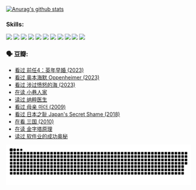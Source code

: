 
[![Anurag's github stats](https://github-readme-stats.vercel.app/api?username=w940853815)](https://github.com/anuraghazra/github-readme-stats)

### Skills:

<code><img height="32" src="https://cdn.jsdelivr.net/npm/simple-icons@v5/icons/python.svg"></code>
<code><img height="32" src="https://cdn.jsdelivr.net/npm/simple-icons@v5/icons/javascript.svg"></code>
<code><img height="32" src="https://cdn.jsdelivr.net/npm/simple-icons@v5/icons/django.svg"></code>
<code><img height="32" src="https://cdn.jsdelivr.net/npm/simple-icons@v5/icons/flask.svg"></code>
<code><img height="32" src="https://cdn.jsdelivr.net/npm/simple-icons@v5/icons/vuetify.svg"></code>
<code><img height="32" src="https://cdn.jsdelivr.net/npm/simple-icons@v5/icons/git.svg"></code>
<code><img height="32" src="https://cdn.jsdelivr.net/npm/simple-icons@v5/icons/docker.svg"></code>
<code><img height="32" src="https://cdn.jsdelivr.net/npm/simple-icons@v5/icons/postgresql.svg"></code>
<code><img height="32" src="https://cdn.jsdelivr.net/npm/simple-icons@v5/icons/elasticsearch.svg"></code>
<code><img height="32" src="https://cdn.jsdelivr.net/npm/simple-icons@v5/icons/macos.svg"></code>
<code><img height="32" src="https://cdn.jsdelivr.net/npm/simple-icons@v5/icons/linux.svg"></code>

### 🗣 豆瓣:

<!-- DOUBAN-ACTIVITIES:START -->
- [看过 前任4：英年早婚‎ (2023)](https://www.douban.com/people/136069238/status/4458320768/?_i=02275451)
- [看过 奥本海默 Oppenheimer‎ (2023)](https://www.douban.com/people/136069238/status/4454740976/?_i=02275451)
- [看过 涉过愤怒的海‎ (2023)](https://www.douban.com/people/136069238/status/4449502811/?_i=02275451)
- [在读 小巷人家](https://www.douban.com/people/136069238/status/4445749134/?_i=02275451)
- [读过 纳粹医生](https://www.douban.com/people/136069238/status/4445748598/?_i=02275451)
- [看过 母亲 마더‎ (2009)](https://www.douban.com/people/136069238/status/4442102172/?_i=02275451)
- [看过 日本之耻 Japan's Secret Shame‎ (2018)](https://www.douban.com/people/136069238/status/4431579101/?_i=02275452)
- [在看 三国‎ (2010)](https://www.douban.com/people/136069238/status/4430559482/?_i=02275452)
- [在读 金字塔原理](https://www.douban.com/people/136069238/status/4424812753/?_i=02275452)
- [读过 软件业的成功奥秘](https://www.douban.com/people/136069238/status/4424809958/?_i=02275452)
<!-- DOUBAN-ACTIVITIES:END -->


![Snake animation](https://raw.githubusercontent.com/w940853815/w940853815/output/github-contribution-grid-snake.svg)

<!--
**w940853815/w940853815** is a ✨ _special_ ✨ repository because its `README.md` (this file) appears on your GitHub profile.

Here are some ideas to get you started:

- 🔭 I’m currently working on ...
- 🌱 I’m currently learning ...
- 👯 I’m looking to collaborate on ...
- 🤔 I’m looking for help with ...
- 💬 Ask me about ...
- 📫 How to reach me: ...
- 😄 Pronouns: ...
- ⚡ Fun fact: ...
-->
